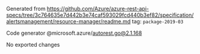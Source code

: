 Generated from https://github.com/Azure/azure-rest-api-specs/tree/3c764635e7d442b3e74caf593029fcd440b3ef82/specification/alertsmanagement/resource-manager/readme.md tag: `package-2019-03`

Code generator @microsoft.azure/autorest.go@2.1.168

No exported changes